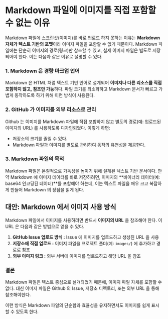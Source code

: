 Markdown 파일에 이미지를 직접 포함할 수 없는 이유
===
Markdown 파일에 스크린샷(이미지)를 바로 업로드 하지 못하는 이유는 **Markdown 자체가 텍스트 기반의 포맷**이라 이미지 파일을 포함할 수 없기 때문이다. Markdown 파일에는 단순히 이미지의 경로(링크)만 참조할 수 있고, 실제 이미지 파일은 별도로 저장되어야 한다. 이는 다음과 같은 이유로 설명할 수 있다.

### 1. Markdown 은 경량 마크업 언어
Markdown 은 HTML 처럼 텍스트 기반 언어로 설계되어 **이미지나 다른 리소스를 직접 포함하지 않고, 참조만 가능**하다. 파일 크기를 최소화하고 Markdown 문서가 빠르고 가볍게 동작하도록 하기 위해 이런 방식이 사용된다.

### 2. GitHub 가 이미지를 외부 리소스로 관리
Github 는 이미지를 Markdown 파일에 직접 포함하지 않고 별도의 경로(예: 업로드된 이미지의 URL) 를 사용하도록 디자인되었다. 이렇게 하면:
- 저장소의 크기를 줄일 수 있다.
- Markdown 파일과 이미지를 별도로 관리하여 동작의 유연성을 제공한다.

### 3. Markdown 파일의 목적
Markdown 파일은 본질적으로 가독성을 높이기 위해 설계된 텍스트 기반 문서이다. 만약 Markdown 에 이미지 데이터를 바로 저장하려면, 이미지의 **바이너리 데이터(예: base64 인코딩된 데이터)**를 포함해야 하는데, 이는 텍스트 파일을 매우 크고 복잡하게 만들어 Markdown 의 장점을 읽게 된다.

## 대안: Markdown 에서 이미지 사용 방식
Markdown 파일에서 이미지를 사용하려면 반드시 **이미지의 URL** 을 참조해야 한다. 이 URL 은 다음과 같은 방법으로 얻을 수 있다.

1. **GitHub Issue 업로드 방식 :** Issue 에 이미지를 업로드하고 생성된 URL 을 사용
2. **저장소에 직접 업로드 :** 이미지 파일을 프로젝트 폴더(예: `images/`) 에 추가하고 경로로 참조
3. **외부 이미지 링크 :** 외부 서버에 이미지를 업로드하고 해당 URL 을 참조

### 결론
Markdown 파일은 텍스트 중심으로 설걔되었기 때문에, 이미지 파일 자체를 포함할 수 없다. 대신 이미지 파일은 Github 의 Issue, 저장소 디렉토리, 또는 외부 URL 을 통해 참조해야한다.

이런 방식은 Markdown 파일의 단순함과 효율성을 유지하면서도 이미지를 쉽게 표시할 수 있도록 한다.